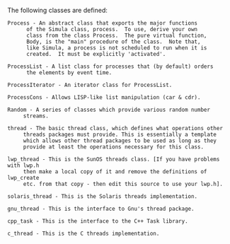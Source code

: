 The following classes are defined:

    Process	- An abstract class that exports the major functions
		  of the Simula class, process.  To use, derive your own
		  class from the class Process.  The pure virtual function,
		  Body, is the "main" procedure of the class.  Note that,
		  like Simula, a process is not scheduled to run when it is
		  created.  It must be explicitly 'activated'.

    ProcessList	- A list class for processes that (by default) orders
		  the elements by event time.

    ProcessIterator - An iterator class for ProcessList.

    ProcessCons - Allows LISP-like list manipulation (car & cdr).

    Random - A series of classes which provide various random number
	     streams.

    thread - The basic thread class, which defines what operations other
	     threads packages must provide. This is essentially a template
	     which allows other thread packages to be used as long as they
	     provide at least the operations necessary for this class.

    lwp_thread - This is the SunOS threads class. [If you have problems with lwp.h
		 then make a local copy of it and remove the definitions of lwp_create
		 etc. from that copy - then edit this source to use your lwp.h].
		 
    solaris_thread - This is the Solaris threads implementation.

    gnu_thread - This is the interface to Gnu's thread package.

    cpp_task - This is the interface to the C++ Task library.
    
    c_thread - This is the C threads implementation.
    
